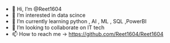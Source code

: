 - 👋 Hi, I’m @Reet1604
- 👀 I’m interested in data scince
- 🌱 I’m currently learning python , AI , ML , SQL ,PowerBI 
- 💞️ I’m looking to collaborate on IT tech 
- 📫 How to reach me ->  https://github.com/Reet1604/Reet1604

<!---
Reet1604/Reet1604 is a ✨ special ✨ repository because its `README.md` (this file) appears on your GitHub profile.
You can click the Preview link to take a look at your changes.
--->
